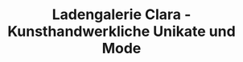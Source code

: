 ---
title: "Ladengalerie Clara - Kunsthandwerkliche Unikate und Mode"
url: /quedlinburg/ladengalerie-clara-kunsthandwerkliche-unikate-und-mode/
shop: Warenhaus
---